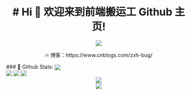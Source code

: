 <h1  align="center"># Hi 🎉 欢迎来到前端搬运工 Github 主页!</h1>
<p  align="center">
    <img  src="https://readme-typing-svg.herokuapp.com/?lines=%E6%AC%A2%E8%BF%8E%E6%9D%A5%E5%88%B0%E5%89%8D%E7%AB%AF%E6%90%AC%E8%BF%90%E5%B7%A5GitHub%E4%B8%BB%E9%A1%B5;%E5%8D%9A%E5%AE%A2%E5%9B%AD%EF%BC%9Ahttps%3A%2F%2Fwww.cnblogs.com%2Fzxh-bug%2F&font=Roboto" />
</p>
<p  align="center">🔥 博客：https://www.cnblogs.com/zxh-bug/ </p>
### 🌈 Github Stats:
<a href="https://count.getloli.com"><img align="center" src="https://count.getloli.com/get/@11477872997?theme=rule34"></a><br>
<img src = "https://github-readme-stats.vercel.app/api?username=11477872997&bg_color=30,e96443,904e95&title_color=fff&text_color=fff">
<img src = "http://github-readme-streak-stats.herokuapp.com?user=11477872997&theme=dracula">
<img src = "https://github-profile-summary-cards.vercel.app/api/cards/profile-details?username=11477872997&theme=monokai">

<div  align="center">
    <img src="https://github-readme-stats.vercel.app/api/top-langs/?username=11477872997&layout=compact" />
</div>
<div  align="center">
   <img src = "https://github-readme-stats.vercel.app/api?username=11477872997&bg_color=30,e96443,904e95&title_color=fff&text_color=fff">
</div>
